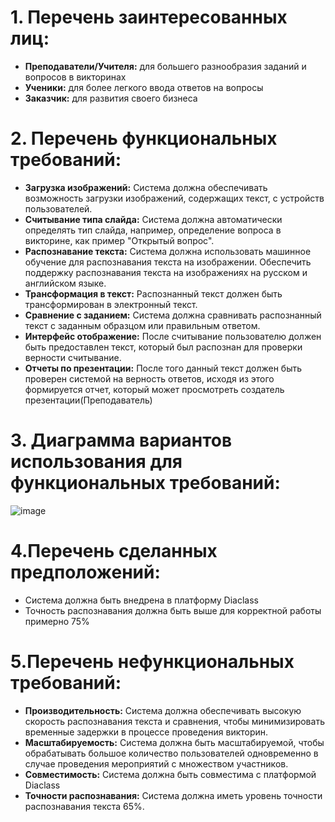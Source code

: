 # 1. Перечень заинтересованных лиц:

* **Преподаватели/Учителя:** для большего разнообразия заданий и вопросов в викторинах
* **Ученики:** для более легкого ввода ответов на вопросы 
* **Заказчик:** для развития своего бизнеса 
# 2. Перечень функциональных требований:
* **Загрузка изображений:** Система должна обеспечивать возможность загрузки изображений, содержащих текст, с устройств пользователей.
* **Считывание типа слайда:** Система должна автоматически определять тип слайда, например, определение вопроса в викторине, как пример "Открытый вопрос".
* **Распознавание текста:** Система должна использовать машинное обучение для распознавания текста на изображении. Обеспечить поддержку распознавания текста на изображениях на русском и английском языке.
* **Трансформация в текст:** Распознанный текст должен быть трансформирован в электронный текст.
* **Сравнение с заданием:** Система должна сравнивать распознанный текст с заданным образцом или правильным ответом.
* **Интерфейс отображение:** После считывание пользователю должен быть предоставлен текст, который был распознан для проверки верности считывание.
* **Отчеты по презентации:** После того данный текст должен быть проверен системой на верность ответов, исходя из этого формируется отчет, который может просмотреть создатель презентации(Преподаватель) 
# 3. Диаграмма вариантов использования для функциональных требований:
![image](https://github.com/Yemetry/Software-Architecture/assets/107578601/d4579dff-08d9-4867-a063-95c48ba007d4)


# 4.Перечень сделанных предположений:
* Система должна быть внедрена в платформу Diaclass
* Точность распознавания должна быть выше для корректной работы примерно 75%
# 5.Перечень нефункциональных требований:
* **Производительность:** Система должна обеспечивать высокую скорость распознавания текста и сравнения, чтобы минимизировать временные задержки в процессе проведения викторин.
* **Масштабируемость:** Система должна быть масштабируемой, чтобы обрабатывать большое количество пользователей одновременно в случае проведения мероприятий с множеством участников.
* **Совместимость:** Система должна быть совместима с платформой Diaclass
* **Точности распознавания:** Система должна иметь уровень точности распознавания текста 65%.
